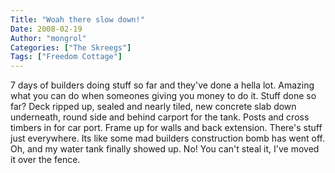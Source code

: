 ```yaml
---
Title: "Woah there slow down!"
Date: 2008-02-19
Author: "mongrol"
Categories: ["The Skreegs"]
Tags: ["Freedom Cottage"]
---
```


7 days of builders doing stuff so far and they've done a hella lot.
Amazing what you can do when someones giving you money to do it. Stuff
done so far? Deck ripped up, sealed and nearly tiled, new concrete slab
down underneath, round side and behind carport for the tank. Posts and
cross timbers in for car port. Frame up for walls and back extension.
There's stuff just everywhere. Its like some mad builders construction
bomb has went off. Oh, and my water tank finally showed up. No! You
can't steal it, I've moved it over the fence. 


